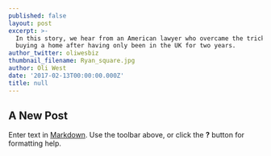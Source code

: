 ```yaml
---
published: false
layout: post
excerpt: >-
  In this story, we hear from an American lawyer who overcame the tricky task of
  buying a home after having only been in the UK for two years.
author_twitter: oliwesbiz
thumbnail_filename: Ryan_square.jpg
author: Oli West
date: '2017-02-13T00:00:00.000Z'
title: null
---
```

## A New Post

Enter text in [Markdown](http://daringfireball.net/projects/markdown/). Use the toolbar above, or click the **?** button for formatting help.
